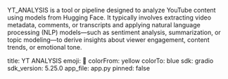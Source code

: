 YT_ANALYSIS is a tool or pipeline designed to analyze YouTube content using models from Hugging Face. It typically involves extracting video metadata, comments, or transcripts and applying natural language processing (NLP) models—such as sentiment analysis, summarization, or topic modeling—to derive insights about viewer engagement, content trends, or emotional tone.

title: YT ANALYSIS
emoji: 🦀
colorFrom: yellow
colorTo: blue
sdk: gradio
sdk_version: 5.25.0
app_file: app.py
pinned: false
